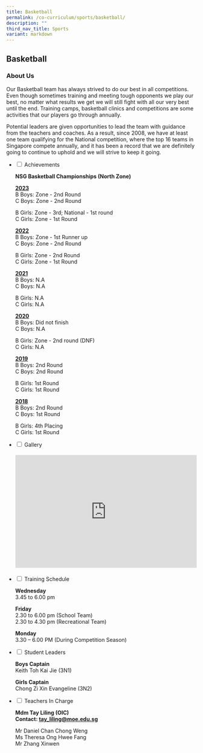 ```yaml
---
title: Basketball
permalink: /co-curriculum/sports/basketball/
description: ""
third_nav_title: Sports
variant: markdown
---
```

## Basketball
### About Us
<p>Our Basketball team has always strived to do our best in all competitions. Even though sometimes training and meeting tough opponents we play our best, no matter what results we get we will still fight with all our very best until the end. Training camps, basketball clinics and competitions are some activities that our players go through annually.</p>
<p>Potential leaders are given opportunities to lead the team with guidance from the teachers and coaches. As a result, since 2008, we have at least one team qualifying for the National competition, where the top 16 teams in Singapore compete annually, and it has been a record that we are definitely going to continue to uphold and we will strive to keep it going.&nbsp;</p>
<ul class="jekyllcodex_accordion">
<li><input id="accordion3" type="checkbox"> <label for="accordion3">Achievements</label>
<div>
<p><strong>NSG Basketball Championships (North Zone)</strong></p>
<p><u><strong>2023<br></strong></u>B Boys: Zone - 2nd Round<br>C Boys: Zone - 2nd Round</p>
<p>B Girls: Zone - 3rd; National - 1st round <br>C Girls: Zone - 1st Round</p>
<p><u><strong>2022<br></strong></u>B Boys: Zone - 1st Runner up<br>C Boys: Zone - 2nd Round</p>
<p>B Girls: Zone - 2nd Round <br>C Girls: Zone - 1st Round</p>
<p><u><strong>2021<br></strong></u>B Boys: N.A<br>C Boys: N.A</p>
<p>B Girls: N.A <br>C Girls: N.A</p>
<p><u><strong>2020<br></strong></u>B Boys: Did not finish<br>C Boys: N.A</p>
<p>B Girls: Zone - 2nd round (DNF) <br>C Girls: N.A</p>
<p><u><strong>2019<br></strong></u>B Boys: 2nd Round&nbsp;<br>C Boys: 2nd Round</p>
<p>B Girls: 1st Round <br>C Girls: 1st Round</p>
<p><u><strong>2018<br></strong></u>B Boys: 2nd Round&nbsp;<br>C Boys: 1st Round</p>
<p>B Girls: 4th Placing<br>C Girls: 1st Round</p>
</div>
</li>
<li><input id="accordion5" type="checkbox"> <label for="accordion5">Gallery</label>
<div>
<h4><center><iframe src="https://docs.google.com/presentation/d/e/2PACX-1vST3o-BkPU_2wDXqQ5Okosq6nMHzzdawABFrDT9RfeFNubw8JYuJJp-nssj8Dlwu4VdVFl0mfQJzEJe/embed?start=false&amp;loop=false&amp;delayms=5000" frameborder="0" width="480" height="299" allowfullscreen="true"></iframe></center></h4>
</div>
</li>
<li><input id="accordion6" type="checkbox"> <label for="accordion6">Training Schedule</label>
<div>
<p><strong>Wednesday</strong><br>3.45 to 6.00 pm</p>
<p><strong>Friday<br></strong>2.30 to 6.00 pm (School Team)<br>2.30 to 4.30 pm (Recreational Team)</p>
<p><strong>Monday<br></strong>3.30 – 6.00 PM (During Competition Season)</p>
</div>
</li>
<li><input id="accordion7" type="checkbox"> <label for="accordion7">Student Leaders</label>
<div>
<p><strong>Boys Captain<br></strong>Keith Toh Kai Jie (3N1)</p>
<p><strong>Girls Captain<br></strong>Chong Zi Xin Evangeline (3N2)</p>
</div>
</li>
<li><input id="accordion8" type="checkbox"> <label for="accordion8">Teachers In Charge</label>
<div>
<p><strong>Mdm Tay Liling (OIC)<br>Contact:&nbsp;<a href="mailto:tay_liling@moe.edu.sg" target="">tay_liling@moe.edu.sg</a></strong></p>
<p>Mr Daniel Chan Chong Weng<br>Ms Theresa Ong Hwee Fang<br>Mr Zhang Xinwen
</p>
</div>
</li>
</ul>
